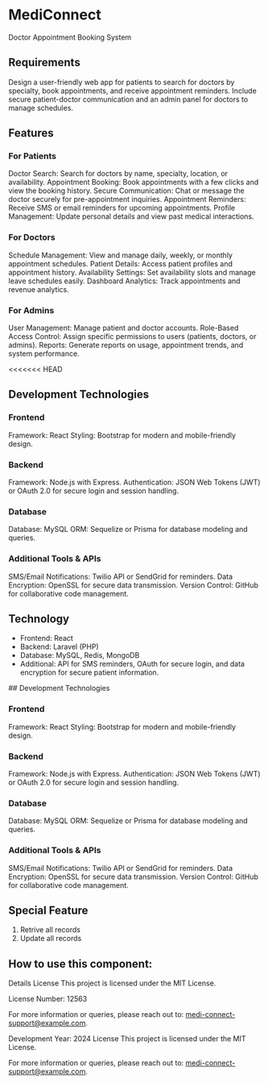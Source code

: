 # MediConnect
Doctor Appointment Booking System

## Requirements
Design a user-friendly web app for patients to search for doctors by specialty, book appointments, and receive appointment reminders. Include secure patient-doctor communication and an admin panel for doctors to manage schedules.


## Features

### For Patients
Doctor Search: Search for doctors by name, specialty, location, or availability.
Appointment Booking: Book appointments with a few clicks and view the booking history.
Secure Communication: Chat or message the doctor securely for pre-appointment inquiries.
Appointment Reminders: Receive SMS or email reminders for upcoming appointments.
Profile Management: Update personal details and view past medical interactions.

### For Doctors
Schedule Management: View and manage daily, weekly, or monthly appointment schedules.
Patient Details: Access patient profiles and appointment history.
Availability Settings: Set availability slots and manage leave schedules easily.
Dashboard Analytics: Track appointments and revenue analytics.

### For Admins
User Management: Manage patient and doctor accounts.
Role-Based Access Control: Assign specific permissions to users (patients, doctors, or admins).
Reports: Generate reports on usage, appointment trends, and system performance.

<<<<<<< HEAD

## Development Technologies

### Frontend
Framework: React
Styling: Bootstrap for modern and mobile-friendly design.

### Backend
Framework: Node.js with Express.
Authentication: JSON Web Tokens (JWT) or OAuth 2.0 for secure login and session handling.

### Database
Database: MySQL
ORM: Sequelize or Prisma for database modeling and queries.

### Additional Tools & APIs
SMS/Email Notifications: Twilio API or SendGrid for reminders.
Data Encryption: OpenSSL for secure data transmission.
Version Control: GitHub for collaborative code management.

## Technology
<ul>
<li>Frontend: React</li>
<li>Backend: Laravel (PHP)
<li>Database: MySQL, Redis, MongoDB
<li>Additional: API for SMS reminders, OAuth for secure login, and data encryption for secure patient information.
</ul>
## Development Technologies

### Frontend
Framework: React
Styling: Bootstrap for modern and mobile-friendly design.

### Backend
Framework: Node.js with Express.
Authentication: JSON Web Tokens (JWT) or OAuth 2.0 for secure login and session handling.

### Database
Database: MySQL
ORM: Sequelize or Prisma for database modeling and queries.

### Additional Tools & APIs
SMS/Email Notifications: Twilio API or SendGrid for reminders.
Data Encryption: OpenSSL for secure data transmission.
Version Control: GitHub for collaborative code management.

## Special Feature
<ol>
<li> Retrive all records
<li> Update all records
</ol>

## How to use this component:
Details
License
This project is licensed under the MIT License.

License Number: 12563

For more information or queries, please reach out to: medi-connect-support@example.com.

Development Year: 2024
License
This project is licensed under the MIT License.

For more information or queries, please reach out to: medi-connect-support@example.com.
